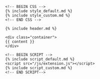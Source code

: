 <!DOCTYPE html>
<html lang="en">
<head>
    <meta charset="utf-8">
    <meta name="viewport" content="width=device-width, initial-scale=1, shrink-to-fit=no">
    <title>{{ page.title }}</title>

    <!-- BEGIN CSS -->
    {% include style_default.md %}
    {% include style_custom.md %}
    <!-- END CSS -->
</head>
<body>

    {% include header.md %}

    <div class="container">
    {{ content }}
    </div>

    <!-- BEGIN SCRIPT -->
    {% include script_default.md %}
    <script src="/js/extension.js"></script>
    {% include script_custom.md %}
    <!-- END SCRIPT-->
</body>
</html>
